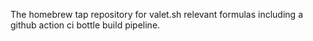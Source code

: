 The homebrew tap repository for valet.sh relevant formulas including a github action ci bottle build pipeline.
